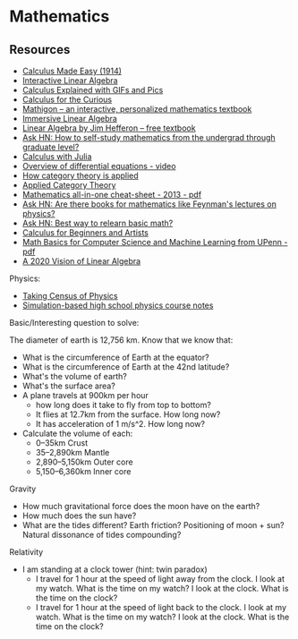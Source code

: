 # Mathematics

## Resources

- [Calculus Made Easy (1914)](https://hn.premii.com/#/comments/23257303)
- [Interactive Linear Algebra](https://news.ycombinator.com/item?id=21628449)
- [Calculus Explained with GIFs and Pics](https://news.ycombinator.com/item?id=21671112)
- [Calculus for the Curious](https://news.ycombinator.com/item?id=21340595)
- [Mathigon – an interactive, personalized mathematics textbook](https://hn.premii.com/#/article/19477868)
- [Immersive Linear Algebra](https://hn.premii.com/#/comments/19264048)
- [Linear Algebra by Jim Hefferon – free textbook](https://hn.premii.com/#/article/19013189)
- [Ask HN: How to self-study mathematics from the undergrad through graduate level?](https://hn.premii.com/#/comments/18939913)
- [Calculus with Julia](https://hn.premii.com/#/article/19886956)
- [Overview of differential equations - video](https://hn.premii.com/#/comments/19591084)
- [How category theory is applied](https://hn.premii.com/#/article/19781634)
- [Applied Category Theory](https://hn.premii.com/#/comments/19701767)
- [Mathematics all-in-one cheat-sheet - 2013 - pdf](https://hn.premii.com/#/article/20048205)
- [Ask HN: Are there books for mathematics like Feynman's lectures on physics?](https://hn.premii.com/#/comments/21346272)
- [Ask HN: Best way to relearn basic math?](https://hn.premii.com/#/comments/20446796)
- [Calculus for Beginners and Artists](https://hn.premii.com/#/article/20433533)
- [Math Basics for Computer Science and Machine Learning from UPenn - pdf](https://hn.premii.com/#/article/20570025)
- [A 2020 Vision of Linear Algebra](https://hn.premii.com/#/comments/23150699)


Physics:

- [Taking Census of Physics](https://hn.premii.com/#/article/19263393)
- [Simulation-based high school physics course notes](https://hn.premii.com/#/comments/22574441)




Basic/Interesting question to solve:

The diameter of earth is 12,756 km. Know that we know that:

- What is the circumference of Earth at the equator?
- What is the circumference of Earth at the 42nd latitude?
- What's the volume of earth?
- What's the surface area?
- A plane travels at 900km per hour 
  - how long does it take to fly from top to bottom? 
  - It flies at 12.7km from the surface. How long now?
  - It has acceleration of 1 m/s^2. How long now?
- Calculate the volume of each:
  - 0–35km 	Crust
  - 35–2,890km 	Mantle
  - 2,890–5,150km Outer core
  - 5,150–6,360km	Inner core 

Gravity
- How much gravitational force does the moon have on the earth?
- How much does the sun have?
- What are the tides different? Earth friction? Positioning of moon + sun? Natural dissonance of tides compounding?

Relativity
- I am standing at a clock tower (hint: twin paradox)
  - I travel for 1 hour at the speed of light away from the clock. I look at my watch. What is the time on my watch? I look at the clock. What is the time on the clock?
  - I travel for 1 hour at the speed of light back to the clock. I look at my watch. What is the time on my watch? I look at the clock. What is the time on the clock?
